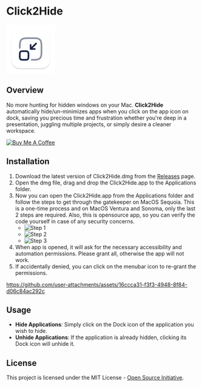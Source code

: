 # Click2Hide

![Click2Hide Logo](Click2Minimize/Assets.xcassets/AppIcon.appiconset/128-mac.png)

## Overview

No more hunting for hidden windows on your Mac. **Click2Hide** automatically hide/un-minimizes apps when you click on the app icon on dock, saving you precious time and frustration whether you're deep in a presentation, juggling multiple projects, or simply desire a cleaner workspace.

<a style="align: right" href="https://www.buymeacoffee.com/victorwon" target="_blank"><img src="https://cdn.buymeacoffee.com/buttons/v2/default-yellow.png" alt="Buy Me A Coffee" style="height: 60px !important;width: 217px !important;" ></a>

## Installation

1. Download the latest version of Click2Hide.dmg from the [Releases](https://github.com/victorwon/click2hide/releases) page.
2. Open the dmg file, drag and drop the Click2Hide.app to the Applications folder.
3. Now you can open the Click2Hide.app from the Applications folder and follow the steps to get through the gatekeeper on MacOS Sequoia. This is a one-time process and on MacOS Ventura and Sonoma, only the last 2 steps are required. Also, this is opensource app, so you can verify the code yourself in case of any security concerns.
   - ![Step 1](assets/step1.png)
   - ![Step 2](assets/step2.png)
   - ![Step 3](assets/step3.png)
4. When app is opened, it will ask for the necessary accessibility and automation permissions. Please grant all, otherwise the app will not work.
5. If accidentally denied, you can click on the menubar icon to re-grant the permissions.

https://github.com/user-attachments/assets/16ccca31-f3f3-4948-8f84-d06c84ac292c

## Usage

- **Hide Applications**: Simply click on the Dock icon of the application you wish to hide.
- **Unhide Applications**: If the application is already hidden, clicking its Dock icon will unhide it.

## License

This project is licensed under the MIT License - [Open Source Initiative](https://opensource.org/licenses/MIT).
